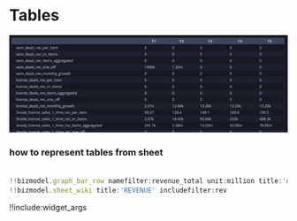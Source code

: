 # Tables

![](img/table_widget_example.png)

### how to represent tables from sheet

```js

!!bizmodel.graph_bar_row namefilter:revenue_total unit:million title:'A Title' title_sub:'Sub'
!!bizmodel.sheet_wiki title:'REVENUE' includefilter:rev

```

!!include:widget_args

